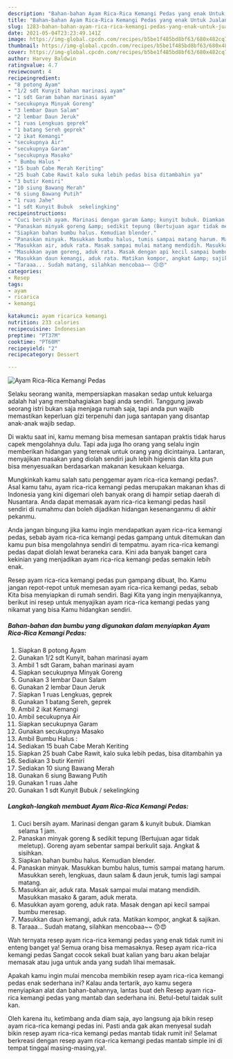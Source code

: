 ```yaml
---
description: "Bahan-bahan Ayam Rica-Rica Kemangi Pedas yang enak Untuk Jualan"
title: "Bahan-bahan Ayam Rica-Rica Kemangi Pedas yang enak Untuk Jualan"
slug: 1283-bahan-bahan-ayam-rica-rica-kemangi-pedas-yang-enak-untuk-jualan
date: 2021-05-04T23:23:49.141Z
image: https://img-global.cpcdn.com/recipes/b5be1f485bd8bf63/680x482cq70/ayam-rica-rica-kemangi-pedas-foto-resep-utama.jpg
thumbnail: https://img-global.cpcdn.com/recipes/b5be1f485bd8bf63/680x482cq70/ayam-rica-rica-kemangi-pedas-foto-resep-utama.jpg
cover: https://img-global.cpcdn.com/recipes/b5be1f485bd8bf63/680x482cq70/ayam-rica-rica-kemangi-pedas-foto-resep-utama.jpg
author: Harvey Baldwin
ratingvalue: 4.7
reviewcount: 4
recipeingredient:
- "8 potong Ayam"
- "1/2 sdt Kunyit bahan marinasi ayam"
- "1 sdt Garam bahan marinasi ayam"
- "secukupnya Minyak Goreng"
- "3 lembar Daun Salam"
- "2 lembar Daun Jeruk"
- "1 ruas Lengkuas geprek"
- "1 batang Sereh geprek"
- "2 ikat Kemangi"
- "secukupnya Air"
- "secukupnya Garam"
- "secukupnya Masako"
- " Bumbu Halus "
- "15 buah Cabe Merah Keriting"
- "25 buah Cabe Rawit kalo suka lebih pedas bisa ditambahin ya"
- "3 butir Kemiri"
- "10 siung Bawang Merah"
- "6 siung Bawang Putih"
- "1 ruas Jahe"
- "1 sdt Kunyit Bubuk  sekelingking"
recipeinstructions:
- "Cuci bersih ayam. Marinasi dengan garam &amp; kunyit bubuk. Diamkan selama 1 jam."
- "Panaskan minyak goreng &amp; sedikit tepung (Bertujuan agar tidak meletup). Goreng ayam sebentar sampai berkulit saja. Angkat &amp; sisihkan."
- "Siapkan bahan bumbu halus. Kemudian blender."
- "Panaskan minyak. Masukkan bumbu halus, tumis sampai matang harum. Masukkan sereh, lengkuas, daun salam &amp; daun jeruk, tumis lagi sampai matang."
- "Masukkan air, aduk rata. Masak sampai mulai matang mendidih. Masukkan masako &amp; garam, aduk merata."
- "Masukkan ayam goreng, aduk rata. Masak dengan api kecil sampai bumbu meresap."
- "Masukkan daun kemangi, aduk rata. Matikan kompor, angkat &amp; sajikan."
- "Taraaa... Sudah matang, silahkan mencobaa~~ 😙😍"
categories:
- Resep
tags:
- ayam
- ricarica
- kemangi

katakunci: ayam ricarica kemangi 
nutrition: 233 calories
recipecuisine: Indonesian
preptime: "PT37M"
cooktime: "PT60M"
recipeyield: "2"
recipecategory: Dessert

---
```



![Ayam Rica-Rica Kemangi Pedas](https://img-global.cpcdn.com/recipes/b5be1f485bd8bf63/680x482cq70/ayam-rica-rica-kemangi-pedas-foto-resep-utama.jpg)

Selaku seorang wanita, mempersiapkan masakan sedap untuk keluarga adalah hal yang membahagiakan bagi anda sendiri. Tanggung jawab seorang istri bukan saja menjaga rumah saja, tapi anda pun wajib memastikan keperluan gizi terpenuhi dan juga santapan yang disantap anak-anak wajib sedap.

Di waktu  saat ini, kamu memang bisa memesan santapan praktis tidak harus capek mengolahnya dulu. Tapi ada juga lho orang yang selalu ingin memberikan hidangan yang terenak untuk orang yang dicintainya. Lantaran, menyajikan masakan yang diolah sendiri jauh lebih higienis dan kita pun bisa menyesuaikan berdasarkan makanan kesukaan keluarga. 



Mungkinkah kamu salah satu penggemar ayam rica-rica kemangi pedas?. Asal kamu tahu, ayam rica-rica kemangi pedas merupakan makanan khas di Indonesia yang kini digemari oleh banyak orang di hampir setiap daerah di Nusantara. Anda dapat memasak ayam rica-rica kemangi pedas hasil sendiri di rumahmu dan boleh dijadikan hidangan kesenanganmu di akhir pekanmu.

Anda jangan bingung jika kamu ingin mendapatkan ayam rica-rica kemangi pedas, sebab ayam rica-rica kemangi pedas gampang untuk ditemukan dan kamu pun bisa mengolahnya sendiri di tempatmu. ayam rica-rica kemangi pedas dapat diolah lewat beraneka cara. Kini ada banyak banget cara kekinian yang menjadikan ayam rica-rica kemangi pedas semakin lebih enak.

Resep ayam rica-rica kemangi pedas pun gampang dibuat, lho. Kamu jangan repot-repot untuk memesan ayam rica-rica kemangi pedas, sebab Kita bisa menyiapkan di rumah sendiri. Bagi Kita yang ingin menyajikannya, berikut ini resep untuk menyajikan ayam rica-rica kemangi pedas yang nikamat yang bisa Kamu hidangkan sendiri.

<!--inarticleads1-->

##### Bahan-bahan dan bumbu yang digunakan dalam menyiapkan Ayam Rica-Rica Kemangi Pedas:

1. Siapkan 8 potong Ayam
1. Gunakan 1/2 sdt Kunyit, bahan marinasi ayam
1. Ambil 1 sdt Garam, bahan marinasi ayam
1. Siapkan secukupnya Minyak Goreng
1. Gunakan 3 lembar Daun Salam
1. Gunakan 2 lembar Daun Jeruk
1. Siapkan 1 ruas Lengkuas, geprek
1. Gunakan 1 batang Sereh, geprek
1. Ambil 2 ikat Kemangi
1. Ambil secukupnya Air
1. Siapkan secukupnya Garam
1. Gunakan secukupnya Masako
1. Ambil  Bumbu Halus :
1. Sediakan 15 buah Cabe Merah Keriting
1. Siapkan 25 buah Cabe Rawit, kalo suka lebih pedas, bisa ditambahin ya
1. Sediakan 3 butir Kemiri
1. Sediakan 10 siung Bawang Merah
1. Gunakan 6 siung Bawang Putih
1. Gunakan 1 ruas Jahe
1. Gunakan 1 sdt Kunyit Bubuk / sekelingking




<!--inarticleads2-->

##### Langkah-langkah membuat Ayam Rica-Rica Kemangi Pedas:

1. Cuci bersih ayam. Marinasi dengan garam &amp; kunyit bubuk. Diamkan selama 1 jam.
1. Panaskan minyak goreng &amp; sedikit tepung (Bertujuan agar tidak meletup). Goreng ayam sebentar sampai berkulit saja. Angkat &amp; sisihkan.
1. Siapkan bahan bumbu halus. Kemudian blender.
1. Panaskan minyak. Masukkan bumbu halus, tumis sampai matang harum. Masukkan sereh, lengkuas, daun salam &amp; daun jeruk, tumis lagi sampai matang.
1. Masukkan air, aduk rata. Masak sampai mulai matang mendidih. Masukkan masako &amp; garam, aduk merata.
1. Masukkan ayam goreng, aduk rata. Masak dengan api kecil sampai bumbu meresap.
1. Masukkan daun kemangi, aduk rata. Matikan kompor, angkat &amp; sajikan.
1. Taraaa... Sudah matang, silahkan mencobaa~~ 😙😍




Wah ternyata resep ayam rica-rica kemangi pedas yang enak tidak rumit ini enteng banget ya! Semua orang bisa memasaknya. Resep ayam rica-rica kemangi pedas Sangat cocok sekali buat kalian yang baru akan belajar memasak atau juga untuk anda yang sudah lihai memasak.

Apakah kamu ingin mulai mencoba membikin resep ayam rica-rica kemangi pedas enak sederhana ini? Kalau anda tertarik, ayo kamu segera menyiapkan alat dan bahan-bahannya, lantas buat deh Resep ayam rica-rica kemangi pedas yang mantab dan sederhana ini. Betul-betul taidak sulit kan. 

Oleh karena itu, ketimbang anda diam saja, ayo langsung aja bikin resep ayam rica-rica kemangi pedas ini. Pasti anda gak akan menyesal sudah bikin resep ayam rica-rica kemangi pedas mantab tidak rumit ini! Selamat berkreasi dengan resep ayam rica-rica kemangi pedas mantab simple ini di tempat tinggal masing-masing,ya!.

